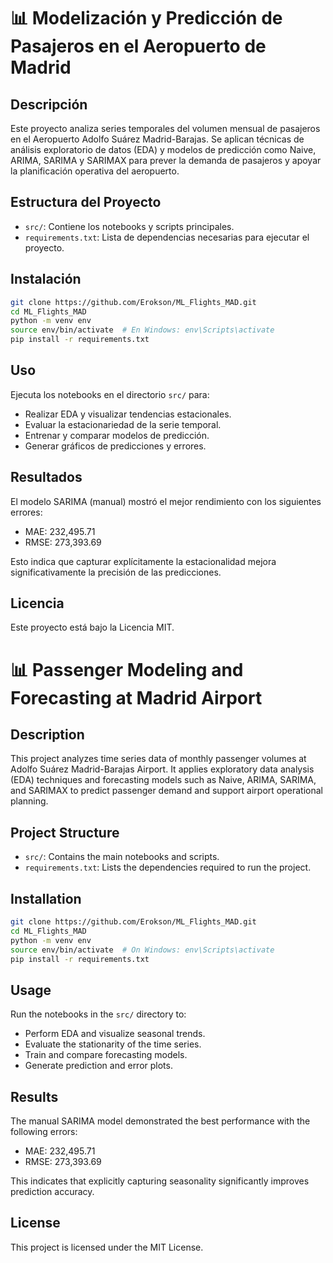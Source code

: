 
# 📊 Modelización y Predicción de Pasajeros en el Aeropuerto de Madrid

## Descripción

Este proyecto analiza series temporales del volumen mensual de pasajeros en el Aeropuerto Adolfo Suárez Madrid-Barajas. Se aplican técnicas de análisis exploratorio de datos (EDA) y modelos de predicción como Naive, ARIMA, SARIMA y SARIMAX para prever la demanda de pasajeros y apoyar la planificación operativa del aeropuerto.

## Estructura del Proyecto

- `src/`: Contiene los notebooks y scripts principales.
- `requirements.txt`: Lista de dependencias necesarias para ejecutar el proyecto.

## Instalación

```bash
git clone https://github.com/Erokson/ML_Flights_MAD.git
cd ML_Flights_MAD
python -m venv env
source env/bin/activate  # En Windows: env\Scripts\activate
pip install -r requirements.txt
```

## Uso

Ejecuta los notebooks en el directorio `src/` para:

- Realizar EDA y visualizar tendencias estacionales.
- Evaluar la estacionariedad de la serie temporal.
- Entrenar y comparar modelos de predicción.
- Generar gráficos de predicciones y errores.

## Resultados

El modelo SARIMA (manual) mostró el mejor rendimiento con los siguientes errores:

- MAE: 232,495.71
- RMSE: 273,393.69

Esto indica que capturar explícitamente la estacionalidad mejora significativamente la precisión de las predicciones.

## Licencia

Este proyecto está bajo la Licencia MIT.


# 📊 Passenger Modeling and Forecasting at Madrid Airport

## Description

This project analyzes time series data of monthly passenger volumes at Adolfo Suárez Madrid-Barajas Airport. It applies exploratory data analysis (EDA) techniques and forecasting models such as Naive, ARIMA, SARIMA, and SARIMAX to predict passenger demand and support airport operational planning.

## Project Structure

- `src/`: Contains the main notebooks and scripts.
- `requirements.txt`: Lists the dependencies required to run the project.

## Installation

```bash
git clone https://github.com/Erokson/ML_Flights_MAD.git
cd ML_Flights_MAD
python -m venv env
source env/bin/activate  # On Windows: env\Scripts\activate
pip install -r requirements.txt
```

## Usage

Run the notebooks in the `src/` directory to:

- Perform EDA and visualize seasonal trends.
- Evaluate the stationarity of the time series.
- Train and compare forecasting models.
- Generate prediction and error plots.

## Results

The manual SARIMA model demonstrated the best performance with the following errors:

- MAE: 232,495.71
- RMSE: 273,393.69

This indicates that explicitly capturing seasonality significantly improves prediction accuracy.

## License

This project is licensed under the MIT License.
